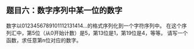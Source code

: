 ## 题目六：数字序列中某一位的数字
数字以0123456789101112131414...的格式序列化到一个字符序列中。
在这个序列汇中，第5位（从0开始计数）是5，第13位是1，第19位是4，等等。
请写一个函数，求任意第n位对应的数字。